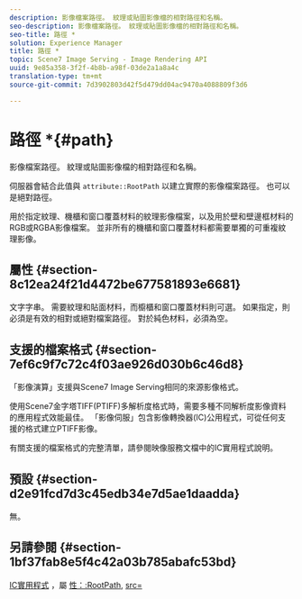 ```yaml
---
description: 影像檔案路徑。 紋理或貼圖影像檔的相對路徑和名稱。
seo-description: 影像檔案路徑。 紋理或貼圖影像檔的相對路徑和名稱。
seo-title: 路徑 *
solution: Experience Manager
title: 路徑 *
topic: Scene7 Image Serving - Image Rendering API
uuid: 9e85a358-3f2f-4b8b-a98f-03de2a1a8a4c
translation-type: tm+mt
source-git-commit: 7d3902803d42f5d479dd04ac9470a4088809f3d6

---
```



# 路徑 *{#path}

影像檔案路徑。 紋理或貼圖影像檔的相對路徑和名稱。

伺服器會結合此值與 `attribute::RootPath` 以建立實際的影像檔案路徑。 也可以是絕對路徑。

用於指定紋理、機櫃和窗口覆蓋材料的紋理影像檔案，以及用於壁和壁邊框材料的RGB或RGBA影像檔案。 並非所有的機櫃和窗口覆蓋材料都需要單獨的可重複紋理影像。

## 屬性 {#section-8c12ea24f21d4472be677581893e6681}

文字字串。 需要紋理和貼面材料，而櫥櫃和窗口覆蓋材料則可選。 如果指定，則必須是有效的相對或絕對檔案路徑。 對於純色材料，必須為空。

## 支援的檔案格式 {#section-7ef6c9f7c72c4f03ae926d030b6c46d8}

「影像演算」支援與Scene7 Image Serving相同的來源影像格式。

使用Scene7金字塔TIFF(PTIFF)多解析度格式時，需要多種不同解析度影像資料的應用程式效能最佳。 「影像伺服」包含影像轉換器(IC)公用程式，可從任何支援的格式建立PTIFF影像。

有關支援的檔案格式的完整清單，請參閱映像服務文檔中的IC實用程式說明。

## 預設 {#section-d2e91fcd7d3c45edb34e7d5ae1daadda}

無。

## 另請參閱 {#section-1bf37fab8e5f4c42a03b785abafc53bd}

[IC實用程式](/help/aem-is-ir-api/is-api/is-utils/utilities/r-ic.md) ，屬 [性：:RootPath](/help/aem-is-ir-api/ir-api/material-cat/image-rendering-api-ref/c-ir-material-catalog/c-ir-attributes-reference/r-ir-rootpath.md), [src=](/help/aem-is-ir-api/ir-api/http-protocol/image-rendering-api-ref/c-ir-http-protocol-ref/c-ir-http-protocol-command-reference/r-ir-src.md)

